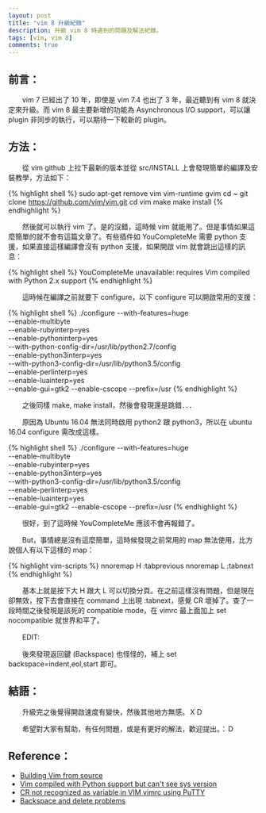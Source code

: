 ```yaml
---
layout: post
title: "vim 8 升級紀錄"
description: 升級 vim 8 時遇到的問題及解法紀錄。
tags: [vim, vim 8]
comments: true
---
```

## 前言：

　　vim 7 已經出了 10 年，即使是 vim 7.4 也出了 3 年，最近聽到有 vim 8 就決定來升級。而 vim 8 最主要新增的功能為 Asynchronous I/O support，可以讓 plugin 非同步的執行，可以期待一下較新的 plugin。

## 方法：

　　從 vim github 上拉下最新的版本並從 src/INSTALL 上會發現簡單的編譯及安裝教學，方法如下：

{% highlight shell %}
sudo apt-get remove vim vim-runtime gvim
cd ~
git clone https://github.com/vim/vim.git
cd vim
make
make install
{% endhighlight %}

　　然後就可以執行 vim 了。是的沒錯，這時候 vim 就能用了。但是事情如果這麼簡單的就不會有這篇文章了。有些插件如 YouCompleteMe 需要 python 支援，如果直接這樣編譯會沒有 python 支援，如果開啟 vim 就會跳出這樣的訊息：

{% highlight shell %}
YouCompleteMe unavailable: requires Vim compiled with Python 2.x support
{% endhighlight %}

　　這時候在編譯之前就要下 configure，以下 configure 可以開啟常用的支援：

{% highlight shell %}
./configure --with-features=huge \
            --enable-multibyte \
            --enable-rubyinterp=yes \
            --enable-pythoninterp=yes \
            --with-python-config-dir=/usr/lib/python2.7/config \
            --enable-python3interp=yes \
            --with-python3-config-dir=/usr/lib/python3.5/config \
            --enable-perlinterp=yes \
            --enable-luainterp=yes \
            --enable-gui=gtk2 --enable-cscope --prefix=/usr
{% endhighlight %}

　　之後同樣 make, make install，然後會發現還是跳錯．．．

　　原因為 Ubuntu 16.04 無法同時啟用 python2 跟 python3，所以在 ubuntu 16.04 configure 需改成這樣。

{% highlight shell %}
./configure --with-features=huge \
            --enable-multibyte \
            --enable-rubyinterp=yes \
            --enable-python3interp=yes \
            --with-python3-config-dir=/usr/lib/python3.5/config \
            --enable-perlinterp=yes \
            --enable-luainterp=yes \
            --enable-gui=gtk2 --enable-cscope --prefix=/usr
{% endhighlight %}

　　很好，到了這時候 YouCompleteMe 應該不會再報錯了。

　　But，事情總是沒有這麼簡單，這時候發現之前常用的 map 無法使用，比方說個人有以下這樣的 map：

{% highlight vim-scripts %}
nnoremap H :tabprevious<CR>
nnoremap L :tabnext<CR>
{% endhighlight %}

　　基本上就是按下大 H 跟大 L 可以切換分頁。在之前這樣沒有問題，但是現在卻無效，按下去會直接在 command 上出現 :tabnext<CR>，感覺 CR 壞掉了。查了一段時間之後發現是該死的 compatible mode，在 vimrc 最上面加上 set nocompatible 就世界和平了。
  
　　EDIT:

　　後來發現返回鍵 (Backspace) 也怪怪的，補上 set backspace=indent,eol,start 即可。

## 結語：

　　升級完之後覺得開啟速度有變快，然後其他地方無感。ＸＤ

　　希望對大家有幫助，有任何問題，或是有更好的解法，歡迎提出。：Ｄ

## Reference：

* [Building Vim from source](https://github.com/Valloric/YouCompleteMe/wiki/Building-Vim-from-source)
* [Vim compiled with Python support but can't see sys version](http://stackoverflow.com/questions/23023783/vim-compiled-with-python-support-but-cant-see-sys-version)
* [CR not recognized as variable in VIM vimrc using PuTTY](https://superuser.com/questions/624732/cr-not-recognized-as-variable-in-vim-vimrc-using-putty)
* [Backspace and delete problems](http://vim.wikia.com/wiki/Backspace_and_delete_problems)
